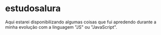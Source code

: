 # estudosalura

Aqui estarei disponibilizando algumas coisas que fui apredendo durante a minha evolução com a linguagem "JS" ou "JavaScript".
